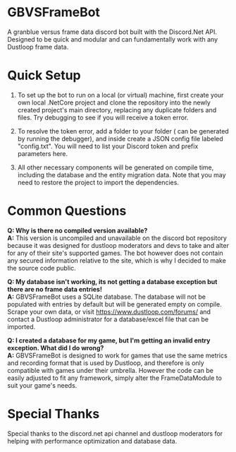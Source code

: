 # GBVSFrameBot
A granblue versus frame data discord bot built with the Discord.Net API. Designed to be quick and modular and can fundamentally work with any Dustloop frame data.  

# Quick Setup
1. To set up the bot to run on a local (or virtual) machine, first create your own local .NetCore project and clone the repository into the newly created project's main directory, replacing any duplicate folders and files. Try debugging to see if you will receive a token error.

2. To resolve the token error, add a <common> folder to your <netcoreapp> folder (<netcoreapp> can be generated by running the debugger), and inside create a JSON config file labeled "config.txt". You will need to list your Discord token and prefix parameters here.

3. All other necessary components will be generated on compile time, including the database and the entity migration data. Note that you may need to restore the project to import the dependencies.  

# Common Questions
**Q: Why is there no compiled version available?**  
**A:** This version is uncompiled and unavailable on the discord bot repository because it was designed for dustloop moderators and devs to take and alter for any of their site's supported games. The bot however does not contain any secured information relative to the site, which is why I decided to make the source code public.

**Q: My database isn't working, its not getting a database exception but there are no frame data entries!**  
**A:** GBVSFrameBot uses a SQLite database. The database will not be populated with entries by default but will be generated empty on compile. Scrape your own data, or visit https://www.dustloop.com/forums/ and contact a Dustloop administrator for a database/excel file that can be imported.

**Q: I created a database for my game, but I'm getting an invalid entry exception. What did I do wrong?**  
**A:** GBVSFrameBot is designed to work for games that use the same metrics and recording format that is used by Dustloop, and therefore is only compatible with games under their umbrella. However the code can be easily adjusted to fit any framework, simply alter the FrameDataModule to suit your game's needs.  

# Special Thanks
Special thanks to the discord.net api channel and dustloop moderators for helping with performance optimization and database data.
